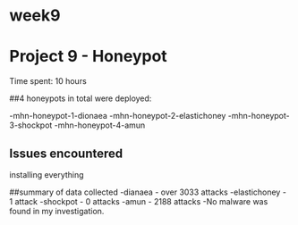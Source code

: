 # week9

# Project 9 - Honeypot
Time spent: 10 hours


##4 honeypots in total were deployed:

-mhn-honeypot-1-dionaea
-mhn-honeypot-2-elastichoney
-mhn-honeypot-3-shockpot
-mhn-honeypot-4-amun


## Issues encountered
installing everything

##summary of data collected
-dianaea - over 3033 attacks
-elastichoney - 1 attack
-shockpot - 0 attacks
-amun - 2188 attacks
-No malware was found in my investigation.
